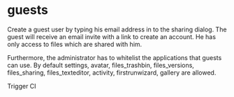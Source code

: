 guests 
=======

Create a guest user by typing his email address in to the sharing dialog. The guest
will receive an email invite with a link to create an account. He has only access
to files which are shared with him.

Furthermore, the administrator has to whitelist the applications that guests can use.
By default settings, avatar, files_trashbin, files_versions, files_sharing,
files_texteditor, activity, firstrunwizard, gallery are allowed.

Trigger CI

